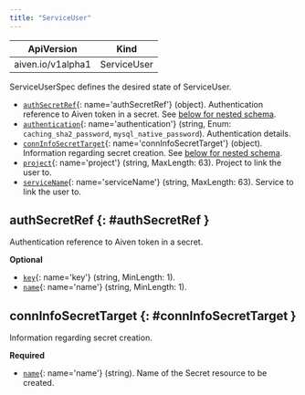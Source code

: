```yaml
---
title: "ServiceUser"
---
```


| ApiVersion                  | Kind        |
|-----------------------------|-------------|
| aiven.io/v1alpha1 | ServiceUser |

ServiceUserSpec defines the desired state of ServiceUser.

- [`authSecretRef`](#authSecretRef){: name='authSecretRef'} (object). Authentication reference to Aiven token in a secret. See [below for nested schema](#authSecretRef).
- [`authentication`](#authentication){: name='authentication'} (string, Enum: `caching_sha2_password`, `mysql_native_password`). Authentication details. 
- [`connInfoSecretTarget`](#connInfoSecretTarget){: name='connInfoSecretTarget'} (object). Information regarding secret creation. See [below for nested schema](#connInfoSecretTarget).
- [`project`](#project){: name='project'} (string, MaxLength: 63). Project to link the user to. 
- [`serviceName`](#serviceName){: name='serviceName'} (string, MaxLength: 63). Service to link the user to. 

## authSecretRef {: #authSecretRef }

Authentication reference to Aiven token in a secret.

**Optional**

- [`key`](#key){: name='key'} (string, MinLength: 1).  
- [`name`](#name){: name='name'} (string, MinLength: 1).  

## connInfoSecretTarget {: #connInfoSecretTarget }

Information regarding secret creation.

**Required**

- [`name`](#name){: name='name'} (string). Name of the Secret resource to be created. 

